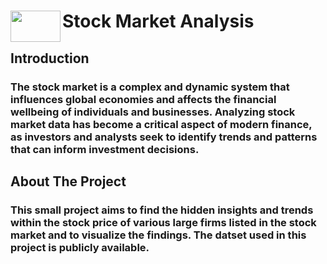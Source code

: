 <div class="container">
      <div class="image">
        <img src="https://static.chasecdn.com/content/services/structured-image/image.desktopLarge.jpg/articles/thumbnail-image-large/how-does-the-stock-market-work-2560x1440.jpg" float="left" align="left" width="80" height="50">
      </div>
      <div class="text">
        <h1 align="centre">Stock Market Analysis</h1>
      </div>
    </div>
    <h2>Introduction</h2>
    <h3>The stock market is a complex and dynamic system that influences global economies and affects the financial wellbeing of individuals and businesses. Analyzing stock market data has become a critical aspect of modern finance, as investors and analysts seek to identify trends and patterns that can inform investment decisions.</h3>
<h2>About The Project</h2>
<h3>This small project aims to find the hidden insights and trends within the stock price of various large firms listed in the stock market and to visualize the findings. The datset used in this project is publicly available.</h3>

